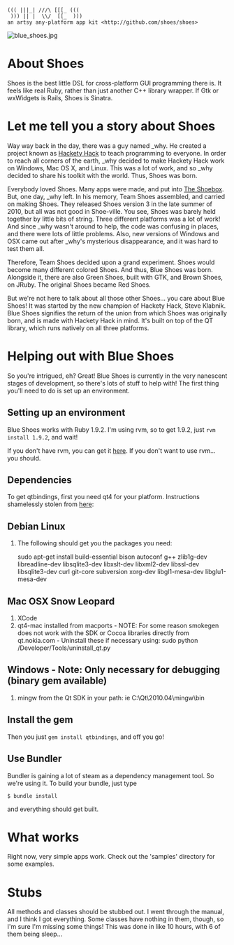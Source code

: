     ((( |||_| ///\ [[[_ (((
     ))) || |  \\/  [[_  )))
    an artsy any-platform app kit <http://github.com/shoes/shoes>

![blue_shoes.jpg](http://github.com/hacketyhack/blue_shoes/raw/master/static/blue_shoes.jpg)


# About Shoes

Shoes is the best little DSL for cross-platform GUI programming there is. It feels like real Ruby, rather than just another C++ library wrapper. If Gtk or wxWidgets is Rails, Shoes is Sinatra.

# Let me tell you a story about Shoes

  Way way back in the day, there was a guy named \_why. He created a project known as [Hackety Hack](http://hackety-hack.com) to teach programming to everyone. In order to reach all corners of the earth, \_why decided to make Hackety Hack work on Windows, Mac OS X, and Linux. This was a lot of work, and so \_why decided to share his toolkit with the world. Thus, Shoes was born.

Everybody loved Shoes. Many apps were made, and put into [The Shoebox](http://the-shoebox.org/). But, one day, \_why left. In his memory, Team Shoes assembled, and carried on making Shoes. They released Shoes version 3 in the late summer of 2010, but all was not good in Shoe-ville. You see, Shoes was barely held together by little bits of string. Three different platforms was a lot of work! And since \_why wasn't around to help, the code was confusing in places, and there were lots of little problems. Also, new versions of Windows and OSX came out after \_why's mysterious disappearance, and it was hard to test them all.

Therefore, Team Shoes decided upon a grand experiment. Shoes would become many different colored Shoes. And thus, Blue Shoes was born. Alongside it, there are also Green Shoes, built with GTK, and Brown Shoes, on JRuby. The original Shoes became Red Shoes.

But we're not here to talk about all those other Shoes... you care about Blue Shoes! It was started by the new champion of Hackety Hack, Steve Klabnik. Blue Shoes signifies the return of the union from which Shoes was originally born, and is made with Hackety Hack in mind. It's built on top of the QT library, which runs natively on all three platforms.

# Helping out with Blue Shoes

So you're intrigued, eh? Great! Blue Shoes is currently in the very nanescent stages of development, so there's lots of stuff to help with! The first thing you'll need to do is set up an environment.

## Setting up an environment

Blue Shoes works with Ruby 1.9.2. I'm using rvm, so to get 1.9.2, just `rvm install 1.9.2`, and wait!

If you don't have rvm, you can get it [here](http://rvm.beginrescueend.com/). If you don't want to use rvm... you should.

## Dependencies 

To get qtbindings, first you need qt4 for your platform. Instructions shamelessly stolen from [here](http://github.com/ryanmelt/qtbindings):

Debian Linux
------------
1. The following should get you the packages you need:

    sudo apt-get install build-essential bison autoconf g++ zlib1g-dev libreadline-dev libsqlite3-dev libxslt-dev libxml2-dev libssl-dev libsqlite3-dev curl git-core subversion xorg-dev libgl1-mesa-dev libglu1-mesa-dev


Mac OSX Snow Leopard
-----------------------
1. XCode
2. qt4-mac installed from macports - NOTE: For some reason smokegen does
   not work with the SDK or Cocoa libraries directly from qt.nokia.com -
   Uninstall these if necessary using:
   sudo python /Developer/Tools/uninstall_qt.py

Windows - Note: Only necessary for debugging (binary gem available)
--------
1. mingw from the Qt SDK in your path: ie C:\Qt\2010.04\mingw\bin

## Install the gem

Then you just `gem install qtbindings`, and off you go!

## Use Bundler

Bundler is gaining a lot of steam as a dependency management tool. So we're using it. To build your bundle, just type

    $ bundle install

and everything should get built.

# What works

Right now, very simple apps work. Check out the 'samples' directory for some examples.

# Stubs

All methods and classes should be stubbed out. I went through the manual, and I think I got everything. Some classes have nothing in them, though, so I'm sure I'm missing some things! This was done in like 10 hours, with 6 of them being sleep...

